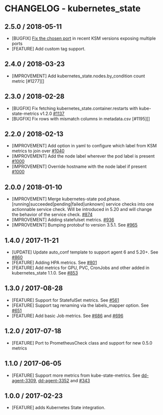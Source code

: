 # CHANGELOG - kubernetes_state

## 2.5.0 / 2018-05-11

* [BUGFIX] [Fix the chosen port](https://github.com/DataDog/datadog-agent/issues/1523) in recent KSM versions exposing multiple ports
* [FEATURE] Add custom tag support.

## 2.4.0 / 2018-03-23

* [IMPROVEMENT] Add kubernetes_state.nodes.by_condition count metric [#1277][]

## 2.3.0 / 2018-02-28

* [BUGFIX] Fix fetching kubernetes_state.container.restarts with kube-state-metrics v1.2.0 [#1137][]
* [BUGFIX] Fix rows with mismatch columns in metadata.csv [#1195][]

## 2.2.0 / 2018-02-13

* [IMPROVEMENT] Add option in yaml to configure which label from KSM metrics to join over [#1040][]
* [IMPROVEMENT] Add the node label wherever the pod label is present [#1000][]
* [IMPROVEMENT] Override hostname with the node label if present [#1000][]

## 2.0.0 / 2018-01-10

* [IMPROVEMENT] Merge kubernetes-state pod.phase.[running|succeeded|pending|failed|unknown] service checks into one actionnable service check. Will be introduced in 5.20 and will change the behavior of the service check. [#874][]
* [IMPROVEMENT] Adding statefulset metrics. [#936][]
* [IMPROVEMENT] Bumping protobuf to version 3.5.1. See [#965][]

## 1.4.0 / 2017-11-21

* [UPDATE] Update auto_conf template to support agent 6 and 5.20+. See [#860][]
* [FEATURE] Adding HPA metrics. See [#801][]
* [FEATURE] Add metrics for GPU, PVC, CronJobs and other added in kubernetes_state 1.1.0. See [#853][]

## 1.3.0 / 2017-08-28

* [FEATURE] Support for StatefulSet metrics. See [#561][]
* [FEATURE] Support tag renaming via the labels_mapper option. See [#651][]
* [FEATURE] Add basic Job metrics. See [#686][] and [#696][]

## 1.2.0 / 2017-07-18

* [FEATURE] Port to PrometheusCheck class and support for new 0.5.0 metrics

## 1.1.0 / 2017-06-05

* [FEATURE] Support more metrics from kube-state-metrics. See [dd-agent-3309](https://github.com/DataDog/dd-agent/pull/3309), [dd-agent-3352](https://github.com/DataDog/dd-agent/pull/3352) and [#343][]

## 1.0.0 / 2017-02-23

* [FEATURE] adds Kubernetes State integration.

<!--- The following link definition list is generated by PimpMyChangelog --->
[#343]: https://github.com/DataDog/integrations-core/issues/343
[#561]: https://github.com/DataDog/integrations-core/issues/561
[#651]: https://github.com/DataDog/integrations-core/issues/651
[#686]: https://github.com/DataDog/integrations-core/issues/686
[#696]: https://github.com/DataDog/integrations-core/issues/696
[#801]: https://github.com/DataDog/integrations-core/issues/801
[#853]: https://github.com/DataDog/integrations-core/issues/853
[#860]: https://github.com/DataDog/integrations-core/issues/860
[#874]: https://github.com/DataDog/integrations-core/issues/874
[#936]: https://github.com/DataDog/integrations-core/issues/936
[#965]: https://github.com/DataDog/integrations-core/issues/965
[#1000]: https://github.com/DataDog/integrations-core/issues/1000
[#1040]: https://github.com/DataDog/integrations-core/issues/1040
[#1137]: https://github.com/DataDog/integrations-core/issues/1137
